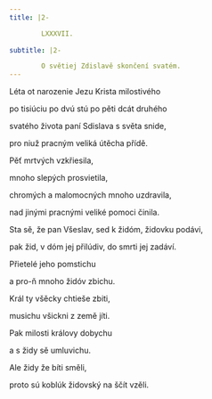 ```yaml
---
title: |2-

        LXXXVII.
      
subtitle: |2-

        O světiej Zdislavě skončení svatém.
---
```


Léta ot narozenie Jezu Krista milostivého

po tisiúciu po dvú stú po pěti dcát druhého

svatého života paní Sdislava s světa snide,

pro niuž pracným veliká útěcha přídě.

Pěť mrtvých vzkřiesila,

mnoho slepých prosvietila,

chromých a malomocných mnoho uzdravila,

nad jinými pracnými veliké pomoci činila.

Sta sě, že pan Všeslav, sed k židóm, židovku podávi,

pak žid, v dóm jej přilúdiv, do smrti jej zadáví.

Přietelé jeho pomstichu

a pro-ň mnoho židóv zbichu.

Král ty všěcky chtieše zbiti,

musichu všickni z země jíti.

Pak milosti královy dobychu

a s židy sě umluvichu.

Ale židy že bíti směli,

proto sú koblúk židovský na ščít vzěli.
